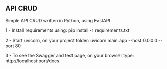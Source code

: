 API CRUD
---
Simple API CRUD written in Python, using FastAPI

1 - Install requirements using: pip install -r requirements.txt

2 - Start uvicorn, on your project folder: uvicorn main:app --host 0.0.0.0 --port 80

3 - To see the Swagger and test page, on your browser type: http://localhost:port/docs
